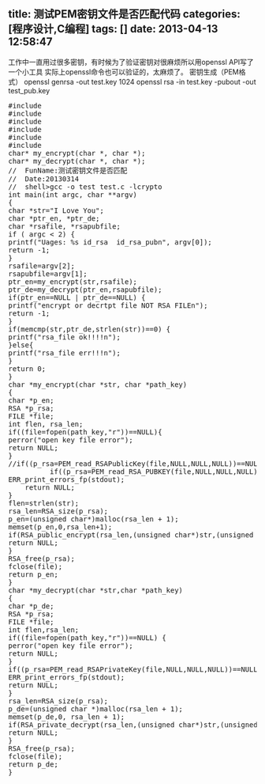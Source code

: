 title: 测试PEM密钥文件是否匹配代码
categories: [程序设计,C编程]
tags: []
date: 2013-04-13 12:58:47
---
工作中一直用过很多密钥，有时候为了验证密钥对很麻烦所以用openssl API写了一个小工具
实际上openssl命令也可以验证的，太麻烦了。
密钥生成（PEM格式）
<pr>
openssl genrsa -out test.key 1024
openssl rsa -in test.key -pubout -out test_pub.key
</pre>
<pre>
#include <stdio.h>
#include <string.h>
#include <stdlib.h>
#include <openssl/rsa.h>
#include <openssl/pem.h>
#include <openssl/err.h>
char* my_encrypt(char *, char *);
char* my_decrypt(char *, char *);
//  FunName:测试密钥文件是否匹配
//  Date:20130314
//  shell>gcc -o test test.c -lcrypto
int main(int argc, char **argv)
{
char *str="I Love You";
char *ptr_en, *ptr_de;
char *rsafile, *rsapubfile;
if ( argc < 2) {
printf("Uages: %s id_rsa  id_rsa_pubn", argv[0]);
return -1;
}
rsafile=argv[2];
rsapubfile=argv[1];
ptr_en=my_encrypt(str,rsafile);
ptr_de=my_decrypt(ptr_en,rsapubfile);
if(ptr_en==NULL | ptr_de==NULL) {
printf("encrypt or decrtpt file NOT RSA FILEn");
return -1;
}
if(memcmp(str,ptr_de,strlen(str))==0) {
printf("rsa_file ok!!!!n");
}else{
printf("rsa_file err!!!n");
}
return 0;
}
char *my_encrypt(char *str, char *path_key)
{
char *p_en;
RSA *p_rsa;
FILE *file;
int flen, rsa_len;
if((file=fopen(path_key,"r"))==NULL){
perror("open key file error");
return NULL;
}
//if((p_rsa=PEM_read_RSAPublicKey(file,NULL,NULL,NULL))==NULL) {
          if((p_rsa=PEM_read_RSA_PUBKEY(file,NULL,NULL,NULL))==NULL){
ERR_print_errors_fp(stdout);
    return NULL;
}
flen=strlen(str);
rsa_len=RSA_size(p_rsa);
p_en=(unsigned char*)malloc(rsa_len + 1);
memset(p_en,0,rsa_len+1);
if(RSA_public_encrypt(rsa_len,(unsigned char*)str,(unsigned char*)p_en,p_rsa,RSA_NO_PADDING) < 0) {
return NULL;
}
RSA_free(p_rsa);
fclose(file);
return p_en;
}
char *my_decrypt(char *str,char *path_key)
{
char *p_de;
RSA *p_rsa;
FILE *file;
int flen,rsa_len;
if((file=fopen(path_key,"r"))==NULL) {
perror("open key file error");
return NULL;
}
if((p_rsa=PEM_read_RSAPrivateKey(file,NULL,NULL,NULL))==NULL) {
ERR_print_errors_fp(stdout);
return NULL;
}
rsa_len=RSA_size(p_rsa);
p_de=(unsigned char *)malloc(rsa_len + 1);
memset(p_de,0, rsa_len + 1);
if(RSA_private_decrypt(rsa_len,(unsigned char*)str,(unsigned char*)p_de,p_rsa,RSA_NO_PADDING) < 0) {
return NULL;
}
RSA_free(p_rsa);
fclose(file);
return p_de;
}
</pre>